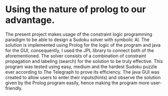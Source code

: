# Using the nature of prolog to our advantage.
The present project makes usage of the constraint logic programming paradigm to be able to design a Sudoku solver with symbolic AI. The solution is implemented using Prolog for the logic of the program and java for the GUI, consequently, I used the JPL library to connect both of the aforementioned. The solver consists of a combination of constraint propagation and labeling (search) for the solution to be truly effective. This program was tested using easy, medium and the hardest Sudoku puzzle ever according to The Telegraph to prove its efficiency. The java GUI was created to allow users to enter their inputs(hints) and observe the solution given by the Prolog program easily, hence making the program more user-friendly. 
